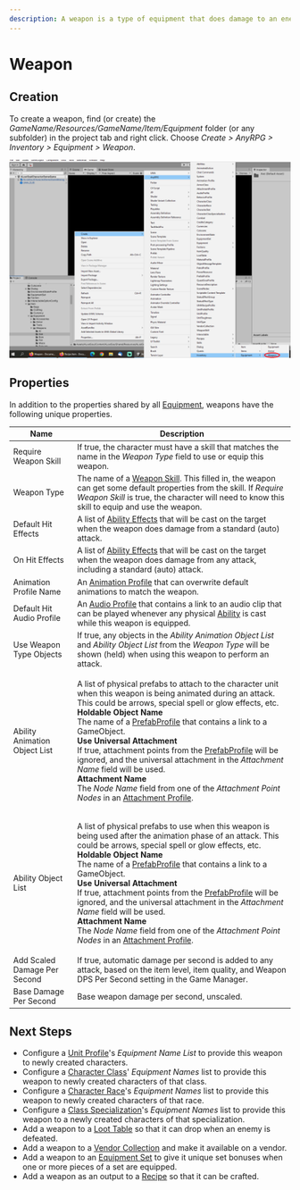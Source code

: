 ```yaml
---
description: A weapon is a type of equipment that does damage to an enemy when used.
---
```


# Weapon

## Creation

To create a weapon, find (or create) the _GameName/Resources/GameName/Item/Equipment_ folder (or any subfolder) in the project tab and right click.  Choose _Create > AnyRPG > Inventory > Equipment > Weapon_.

![](<../../.gitbook/assets/image (5) (2) (1).png>)

## Properties

In addition to the properties shared by all [Equipment](equipment.md), weapons have the following unique properties.

| Name                          | Description                                                                                                                                                                                                                                                                                                                                                                                                                                                                                                                                                                                                                                                                                                                                                   |
| ----------------------------- | ------------------------------------------------------------------------------------------------------------------------------------------------------------------------------------------------------------------------------------------------------------------------------------------------------------------------------------------------------------------------------------------------------------------------------------------------------------------------------------------------------------------------------------------------------------------------------------------------------------------------------------------------------------------------------------------------------------------------------------------------------------- |
| Require Weapon Skill          | If true, the character must have a skill that matches the name in the _Weapon Type_ field to use or equip this weapon.                                                                                                                                                                                                                                                                                                                                                                                                                                                                                                                                                                                                                                        |
| Weapon Type                   | The name of a [Weapon Skill](../weapon-skill.md).  This filled in, the weapon can get some default properties from the skill.  If _Require Weapon Skill_ is true, the character will need to know this skill to equip and use the weapon.                                                                                                                                                                                                                                                                                                                                                                                                                                                                                                                     |
| Default Hit Effects           | A list of [Ability Effects](../../architecture/ability-system/ability-effects.md) that will be cast on the target when the weapon does damage from a standard (auto) attack.                                                                                                                                                                                                                                                                                                                                                                                                                                                                                                                                                                                  |
| On Hit Effects                | A list of [Ability Effects](../../architecture/ability-system/ability-effects.md) that will be cast on the target when the weapon does damage from any attack, including a standard (auto) attack.                                                                                                                                                                                                                                                                                                                                                                                                                                                                                                                                                            |
| Animation Profile Name        | An [Animation Profile](../animation-profile.md) that can overwrite default animations to match the weapon.                                                                                                                                                                                                                                                                                                                                                                                                                                                                                                                                                                                                                                                    |
| Default Hit Audio Profile     | An [Audio Profile](../audio-profile.md) that contains a link to an audio clip that can be played whenever any physical [Ability](../abilities/) is cast while this weapon is equipped.                                                                                                                                                                                                                                                                                                                                                                                                                                                                                                                                                                        |
| Use Weapon Type Objects       | If true, any objects in the _Ability Animation Object List_ and _Ability Object List_ from the _Weapon Type_ will be shown (held) when using this weapon to perform an attack.                                                                                                                                                                                                                                                                                                                                                                                                                                                                                                                                                                                |
| Ability Animation Object List | <p>A list of physical prefabs to attach to the character unit when this weapon is being animated during an attack. This could be arrows, special spell or glow effects, etc.<br><strong>Holdable Object Name</strong><br>The name of a <a href="../prefab-profile.md">PrefabProfile</a> that contains a link to a GameObject.<br><strong>Use Universal Attachment</strong><br>If true, attachment points from the <a href="../prefab-profile.md">PrefabProfile</a> will be ignored, and the universal attachment in the <em>Attachment Name</em> field will be used.<br><strong>Attachment Name</strong><br>The <em>Node Name</em> field from one of the <em>Attachment Point Nodes</em> in an <a href="../attachment-profile.md">Attachment Profile</a>.</p> |
| Ability Object List           | <p>A list of physical prefabs to use when this weapon is being used after the animation phase of an attack. This could be arrows, special spell or glow effects, etc.<br><strong>Holdable Object Name</strong><br>The name of a <a href="../prefab-profile.md">PrefabProfile</a> that contains a link to a GameObject.<br><strong>Use Universal Attachment</strong><br>If true, attachment points from the <a href="../prefab-profile.md">PrefabProfile</a> will be ignored, and the universal attachment in the <em>Attachment Name</em> field will be used.<br><strong>Attachment Name</strong><br>The <em>Node Name</em> field from one of the <em>Attachment Point Nodes</em> in an <a href="../attachment-profile.md">Attachment Profile</a>.</p>        |
| Add Scaled Damage Per Second  | If true, automatic damage per second is added to any attack, based on the item level, item quality, and Weapon DPS Per Second setting in the Game Manager.                                                                                                                                                                                                                                                                                                                                                                                                                                                                                                                                                                                                    |
| Base Damage Per Second        | Base weapon damage per second, unscaled.                                                                                                                                                                                                                                                                                                                                                                                                                                                                                                                                                                                                                                                                                                                      |

## Next Steps

* Configure a [Unit Profile](../unit-profile.md)'s _Equipment Name List_ to provide this weapon to newly created characters.
* Configure a [Character Class](../character-class.md)' _Equipment Names_ list to provide this weapon to newly created characters of that class.
* Configure a [Character Race](../character-race.md)'s _Equipment Names_ list to provide this weapon to newly created characters of that race.
* Configure a [Class Specialization](../class-specialization.md)'s _Equipment Names_ list to provide this weapon to a newly created characters of that specialization.
* Add a weapon to a [Loot Table](../loot-table.md) so that it can drop when an enemy is defeated.
* Add a weapon to a [Vendor Collection](../vendor-collection.md) and make it available on a vendor.
* Add a weapon to an [Equipment Set](../equipment-set.md) to give it unique set bonuses when one or more pieces of a set are equipped.
* Add a weapon as an output to a [Recipe](recipe.md) so that it can be crafted.
